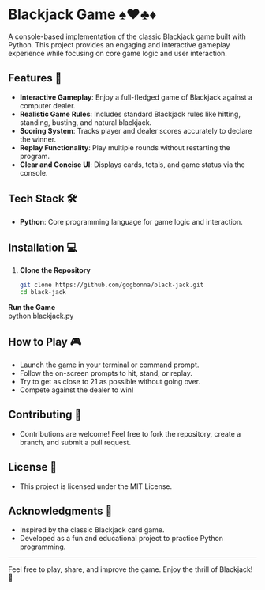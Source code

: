 # Blackjack Game ♠️♥️♣️♦️  

A console-based implementation of the classic Blackjack game built with Python. This project provides an engaging and interactive gameplay experience while focusing on core game logic and user interaction.

## Features 🚀  

- **Interactive Gameplay**: Enjoy a full-fledged game of Blackjack against a computer dealer.  
- **Realistic Game Rules**: Includes standard Blackjack rules like hitting, standing, busting, and natural blackjack.  
- **Scoring System**: Tracks player and dealer scores accurately to declare the winner.  
- **Replay Functionality**: Play multiple rounds without restarting the program.  
- **Clear and Concise UI**: Displays cards, totals, and game status via the console.  

## Tech Stack 🛠️  

- **Python**: Core programming language for game logic and interaction.  

## Installation 💻  

1. **Clone the Repository**  
   ```bash  
   git clone https://github.com/gogbonna/black-jack.git  
   cd black-jack  

**Run the Game**  
python blackjack.py

## How to Play 🎮  
- Launch the game in your terminal or command prompt.
- Follow the on-screen prompts to hit, stand, or replay.
- Try to get as close to 21 as possible without going over.
- Compete against the dealer to win!

## Contributing 🤝  
- Contributions are welcome! Feel free to fork the repository, create a branch, and submit a pull request.

## License 📜  

- This project is licensed under the MIT License.

## Acknowledgments 🙏  
- Inspired by the classic Blackjack card game.
- Developed as a fun and educational project to practice Python programming.
  
---

Feel free to play, share, and improve the game. Enjoy the thrill of Blackjack! 🎉


